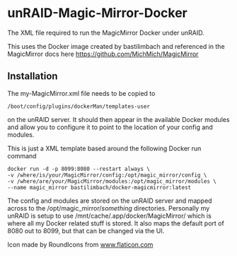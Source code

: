 # unRAID-Magic-Mirror-Docker
The XML file required to run the MagicMirror Docker under unRAID.

This uses the Docker image created by bastilimbach and referenced in the MagicMirror docs here https://github.com/MichMich/MagicMirror


## Installation
The my-MagicMirror.xml file needs to be copied to

```
/boot/config/plugins/dockerMan/templates-user
```

on the unRAID server. It should then appear in the available Docker modules and allow you to configure it to point to the location of your config and modules.

This is just a XML template based around the following Docker run command

```
docker run -d -p 8099:8080 --restart always \
-v /where/is/your/MagicMirror/config:/opt/magic_mirror/config \
-v /where/are/your/MagicMirror/modules:/opt/magic_mirror/modules \
--name magic_mirror bastilimbach/docker-magicmirror:latest
```
The config and modules are stored on the unRAID server and mapped across to the /opt/magic_mirror/*something* directories. Personally my unRAID is setup to use /mnt/cache/.app/docker/MagicMirror/ which is where all my Docker related stuff is stored. It also maps the default port of 8080 out to 8099, but that can be changed via the UI.

Icon made by RoundIcons from www.flaticon.com 
